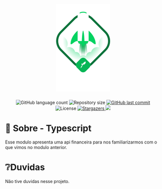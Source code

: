 <h1 align="center">
    <img alt="Ignite ReactJS" title="Ignite ReactJS" src="../../.github/ignite.png" />
</h1>

<p align="center">
  <img alt="GitHub language count" src="https://img.shields.io/github/languages/count/vladimiremi/ignite-reactjs?color=%2304D361">

  <img alt="Repository size" src="https://img.shields.io/github/repo-size/vladimiremi/ignite-reactjs">

  <a href="https://github.com/vladimiremi/ignite-reactjs/commits/master">
    <img alt="GitHub last commit" src="https://img.shields.io/github/last-commit/vladimiremi/ignite-reactjs">
  </a>

  <img alt="License" src="https://img.shields.io/badge/license-MIT-brightgreen">
   <a href="https://github.com/vladimiremi/ignite-reactjs/stargazers">
    <img alt="Stargazers" src="https://img.shields.io/github/stars/vladimiremi/ignite-reactjs?style=social">
  </a>

  <a href="https://www.linkedin.com/in/vladimirpiaui/">
    <img src="https://img.shields.io/badge/LinkedIn-blue?style=flat&logo=linkedin&labelColor=blue">
  </a>
</p>

# 🚀 Sobre - Typescript

Esse modulo apresenta uma api financeira para nos familiarizarmos com o que vimos no modulo anterior.

# ❔Duvidas

Não tive duvidas nesse projeto.

